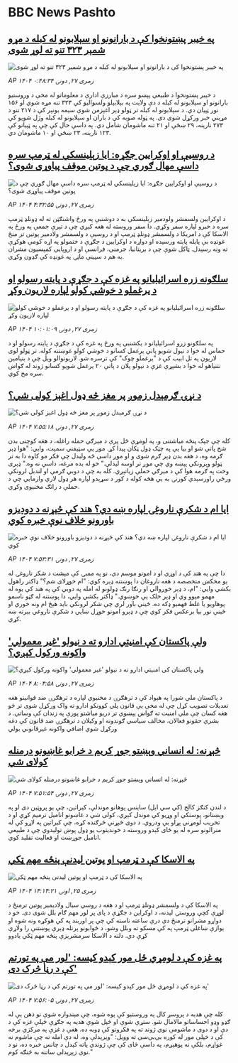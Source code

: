 # BBC News Pashto## [په خيبر پښتونخوا کې د بارانونو او سېلابونو له کبله د مړو شمېر ۳۲۳ تنو ته لوړ شوی](https://www.bbc.com/pashto/articles/c987jde0x99o?at_medium=RSS&at_campaign=rss?at_campaign=githubrss)![په خيبر پښتونخوا کې د بارانونو او سېلابونو له کبله د مړو شمېر ۳۲۳ تنو ته لوړ شوی](https://ichef.bbci.co.uk/ace/ws/240/cpsprodpb/6554/live/f52569a0-7bcc-11f0-9561-e769d2dc3883.png)_AP ۱۴۰۴ زمری ۲۷, دونۍ ۰:۴۸:۳۴_د خيبر پښتونخوا د طبيعي پېښو سره د مبارزې ادارې د معلوماتو له مخې د وروستيو بارانونو او سېلابونو له کبله د دې ولايت په بېلابېلو ولسواليو کې ۳۲۳ تنه مړه شوي او ۱۵۶ نور ټپيان دي. د سېلابونو له کبله تر ټولو ډېر اغېزمن شوې سيمه بونېر کې د ۲۱۷ تنو د مړینې خبر ورکړل شوی دی. په ټوله صوبه کې د باران او سېلابونو له کبله وژل شويو کې ۲۷۳ نارينه، ۲۹ ښځې او ۲۱ تنه ماشومان شامل دي. په داسې حال کې چې په ټپيانو کې ۱۲۳ نارينه، ۲۳ ښځې او ۱۰ ماشومان دي.## [د روسيې او اوکرايين جګړه: ايا زېلينسکي له ټرمپ سره داسې مهال ګوري چې د پوتين موقف پياوړی شوی؟](https://www.bbc.com/pashto/articles/cx2q0n4x1gyo?at_medium=RSS&at_campaign=rss?at_campaign=githubrss)![د روسيې او اوکرايين جګړه: ايا زېلينسکي له ټرمپ سره داسې مهال ګوري چې د پوتين موقف پياوړی شوی؟](https://ichef.bbci.co.uk/ace/ws/240/cpsprodpb/60f2/live/15dd5c20-7b64-11f0-9ae5-8b78450e5cf0.jpg)_AP ۱۴۰۴ زمری ۲۷, دونۍ ۴:۳۲:۵۵_د اوکرايين ولسمشر ولودمير زېلينسکي به د دوشنبې په ورځ واشنګټن ته له ډونلډ ټرمپ سره د خبرو لپاره سفر وکړي. دا سفر وروسته له هغه کېږي چې د تېرې جمعې په ورځ په الاسکا کې د امریکا د ولسمشر ډونلډ ټرمپ او د روسيې د ولسمشر ولادمير پوتین تر منځ غونډه بې پايله پايته ورسېده او دواړه د اوکرايين د جګړې د ختمولو په اړه کومې هوکړې ته ونه رسېدل. ټاکل شوې چې د بريتانيا، جرمني، فرانسې او د اروپايي کمېسيون مشران به هم د سپینې ماڼۍ په غونډه کې ګډون وکړي.## [سلګونه زره اسرائیلیانو په غزه کې د جګړې د پایته رسولو او د یرغملو د خوشي کولو لپاره لاریون وکړ](https://www.bbc.com/pashto/articles/c24zgn384l8o?at_medium=RSS&at_campaign=rss?at_campaign=githubrss)![سلګونه زره اسرائیلیانو په غزه کې د جګړې د پایته رسولو او د یرغملو د خوشي کولو لپاره لاریون وکړ](https://ichef.bbci.co.uk/ace/ws/240/cpsprodpb/206a/live/2102c930-7c1a-11f0-ab3e-bd52082cd0ae.jpg)_AP ۱۴۰۴ زمری ۲۷, دونۍ ۱۰:۰۱:۰۹_په سلګونو زرو اسرائيليانو د يکشنبې په ورځ په غزه کې د جګړې د پايته رسولو او د حماس له خوا د نيول شويو پاتې يرغمل کسانو د خوشي کولو غوښتنه کوله. تر ټولو لوی لاريون په تل ابيب کې د "يرغملو چوک" کې ترسره شو. لاريونوالو ويل چې د بنيامین نتنياهو له خوا د بشپړې غزې د نيولو پلان د پاتې ۲۰ يرغمل شويو کسانو ژوند له ګواښ سره مخ کوي.## [د نړۍ ګرمېدل زموږ پر مغز څه ډول اغېز کولی شي؟](https://www.bbc.com/pashto/articles/c2kz9g244qeo?at_medium=RSS&at_campaign=rss?at_campaign=githubrss)![د نړۍ ګرمېدل زموږ پر مغز څه ډول اغېز کولی شي؟](https://ichef.bbci.co.uk/ace/ws/240/cpsprodpb/303b/live/cf06cf20-7b77-11f0-ab3e-bd52082cd0ae.png)_AP ۱۴۰۴ زمری ۲۷, دونۍ ۷:۵۵:۱۸_کله چې جېک پنځه میاشتنی و، په لومړي ځل پرې د مېرګي حمله راغله، د هغه کوچنی بدن شخ پاتې شو او بیا یې په چټک ډول ټکان پیدا کړ. مور یې سټیفني سمېت، وایي: "هوا ډېر ګرمه وه، د هغه بدن ډېر ګرم شوی و او موږ داسې څه ولیدل چې فکر مو کاوه دا به تر ټولو وېرونکې پېښه وي چې موږ تر اوسه لیدلې." خو له بده مرغه، داسې نه وه."
ډېری وخت په ګرمه هوا کې د میرګي حملې زیاتېږي. کله به چې د دوبي ګرمې او لندبل لرونکې ورځې راورسېدې کورنۍ به یې هڅه کوله د کور د سړېدو لپاره هر ډول لارې وازمايي چې د حملې د راتګ مخنیوی وکړي.## [ایا ام د شکرې ناروغۍ لپاره ښه دي؟ هند کې څېړنه د دوديزو باورونو خلاف نوې خبره کوي](https://www.bbc.com/pashto/articles/c79lx5qz1pgo?at_medium=RSS&at_campaign=rss?at_campaign=githubrss)![ایا ام د شکرې ناروغۍ لپاره ښه دي؟ هند کې څېړنه د دوديزو باورونو خلاف نوې خبره کوي](https://ichef.bbci.co.uk/ace/ws/240/cpsprodpb/de16/live/bbf9ec40-7aab-11f0-ab3e-bd52082cd0ae.jpg)_AP ۱۴۰۴ زمری ۲۷, دونۍ ۷:۵۳:۳۱_دا چې په هند کې د اوړي او د امونو موسم دي، نو په ممبۍ کې مېشت د شکر ناروغۍ له یو مخکښ متخصصه د هغه ناروغان دا پوښتنه ډېره کوي: "ام خوړلای شم؟" ډاکتر راهول بکشي وايي: "ام، د ډېر خوږوالي او رنګا رنګ ډولونو له امله په دوبي کې په هند کې یوه له مهمو مېوو وي او ډېر خلک یې خوښوي." ډاکتر بکشي وايي، دا پوښتنه له ګڼو ناسمو پوهاويو یا غلط فهميو ډکه ده. ځينې باور لري چې شکر لرونکي بايد هېڅ ام ونه خوري او ځینې نور بيا برعکس فکر کوي چې د ډېرو امونو خوړل ښايي د شکرې ناروغي بېرته ښه کړي.## [ولې پاکستان کې امنیتي ادارو ته د نيولو 'غیر معمولي' واکونه ورکول کېږي؟](https://www.bbc.com/pashto/articles/c8deyl1gnydo?at_medium=RSS&at_campaign=rss?at_campaign=githubrss)![ولې پاکستان کې امنیتي ادارو ته د نيولو 'غیر معمولي' واکونه ورکول کېږي؟](https://ichef.bbci.co.uk/ace/ws/240/cpsprodpb/e665/live/2b979190-7ab8-11f0-ab3e-bd52082cd0ae.jpg)_AP ۱۴۰۴ زمری ۲۷, دونۍ ۸:۰۴:۵۸_د پاکستان ملي شورا په هېواد کې د ترهګرۍ د مخنیوي لپاره د ترهګرۍ ضد قوانینو هغه تعدیلات تصویب کړل چې له مخې یې قانون پلي کوونکو ادارو ته واک ورکړل شوی تر څو هغه کسان چې ملي امنیت ته ګواښ پېښوي تر دریو میاشتو پورې په زندان کې وساتي. د بشري حقونو فعالان، مخالف سیاسي ګوندونه او وکیلان د ترهګرۍ ضد قانون کې دغه ورکړل شوي اضافي واکونه غیرقانوني بولي## [څېړنه: له انساني وېښتو جوړ کریم د خرابو غاښونو درمنله کولای شي](https://www.bbc.com/pashto/articles/cn84e9yxx0ro?at_medium=RSS&at_campaign=rss?at_campaign=githubrss)![څېړنه: له انساني وېښتو جوړ کریم د خرابو غاښونو درمنله کولای شي](https://ichef.bbci.co.uk/ace/ws/240/cpsprodpb/f63f/live/5fd06ed0-7ab5-11f0-83cc-c5da98c419b8.jpg)_AP ۱۴۰۴ زمری ۲۷, دونۍ ۷:۵۱:۵۴_د لندن کنګز کالج (کي سي ایل) ساینس پوهانو موندلې، کیراتین، چې یو پروټین دی او په وېښتانو، پوستکي او وړیو کې موندل کېږي، کولی شي د غاښونو انامیل ترمیم کړي او د تخریب لومړنی پړاو یې ودروي.
د دوی څېړنې څرګنده کړه، چې کیراتین په لاړو کې له منرالونو سره له یو ځای کېدو وروسته د خوندیتوب یو ډول پوښ تولیدوي چې د طبیعي انامیل جوړښت او فعالیت تقلید کوي.## [په الاسکا کې د ټرمپ او پوتین لیدنې پنځه مهم ټکي](https://www.bbc.com/pashto/articles/c1jn9e5y53do?at_medium=RSS&at_campaign=rss?at_campaign=githubrss)![په الاسکا کې د ټرمپ او پوتین لیدنې پنځه مهم ټکي](https://ichef.bbci.co.uk/ace/ws/240/cpsprodpb/daba/live/e35fc7b0-7a9b-11f0-83cc-c5da98c419b8.jpg)_AP ۱۴۰۴ زمری ۲۵, اونۍ ۱۴:۱۴:۲۱_په الاسکا کې د ولسمشر ډونلډ ټرمپ او د هغه د روسي سیال ولادیمیر پوتین ترمنځ د لوړې کچې وروستۍ لیدنه، د اوکراین د جګړې د پای پر لور مهم ګام بلل شوی دی.
خو د دواړو مشرانو ترمنځ دې درې ساعته ناسته کې چې پر اوربند په کې هوکړه ونه شوه او یوازې ښاغلی ټرمپ په کې مسکو ته وبلل وشو، د ځوابونو پرتله ډېرې پوښتنې را ولاړې کړې دي.
دلته د الاسکا سرمشریزې پنځه مهم ټکي یادوو## [په غزه کې  د لومړي ځل مور کېدو کیسه: 'لور مې په تورتم  کې د رڼا څرک دی'](https://www.bbc.com/pashto/articles/cn85xx7qw4go?at_medium=RSS&at_campaign=rss?at_campaign=githubrss)![په غزه کې  د لومړي ځل مور کېدو کیسه: 'لور مې په تورتم  کې د رڼا څرک دی'](https://ichef.bbci.co.uk/ace/ws/240/cpsprodpb/c79e/live/918c22c0-7920-11f0-b472-2fc7c1accd91.jpg)_AP ۱۴۰۴ زمری ۲۷, دونۍ ۷:۵۶:۰۵_کله چې هدیه د پروسږ کال په وروستیو کې  پوه شوه، چې مېندواره شوې نو ذهن یې له ګډو وډو احساساتو مالامال شو. ستړې شوې او ځپل شوې هدیه په جګړې ځپلې غزه کې د دې او د دوی د ماشومې نوي ژوند ته په فکرونو کې ډوبه ده.
هغې د غزې په مرکزي برخه کې د خپلې مور له کوره بي‌بي‌سي ته وویل: "وېرېدلې وه، له دې امله نه چې ماشوم نه غواړم، بلکې نه پوهېږم، په داسې ځای کې چې ژوندي پاته کېدل د چانس خبره ده، نو د نوي زېږېدلي ساتنه به څنګه کوم."